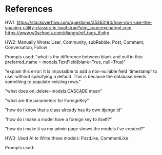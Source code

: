 # References

HW1:
https://stackoverflow.com/questions/35363194/how-do-i-use-the-spacing-utility-classes-in-bootstrap?utm_source=chatgpt.com
https://www.w3schools.com/django/ref_tags_if.php

HW2:
Manually Wrote:
User, Community, subRabble, Post, Comment, Conversation, Follow

Prompts used:
"what is the difference between blank and null in this:
preferred_name = models.TextField(blank=True, null=True)"

"explain this error: It is impossible to add a non-nullable field 'timestamp' to user without specifying a default. This is because the database needs something to populate existing rows."

"what does on_delete=models.CASCADE mean"

"what are the parameters for ForeignKey"

"how do i know that a class already has its own django id"

"how do i make a model have a foreign key to itself?"

"how do i make it so my admin page shows the models i've created?"

HW3:
Used AI to Write these models:
PostLike, CommentLike

Prompts used:

